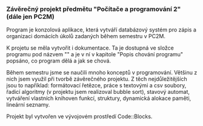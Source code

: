 ### Závěrečný projekt předmětu "Počítače a programování 2" (dále jen PC2M)

Program je konzolová aplikace, která vytváří databázový systém pro zápis a organizaci domácích úkolů zadaných během semestru v PC2M.

K projetu se měla vytvořit i dokumentace. Ta je dostupná ve složce programu pod názvem "" a je v ní v kapitole "Popis chování programu" popsáno, co program dělá a jak se chová.

Během semestru jsme se naučili mnoho konceptů v programování. Většinu z nich jsem využil při tvorbě závěrečného projektu. Z těch nejdůležitějších jsou to například: formátovací řetězce, práce s textovými a csv soubory, řadicí algoritmy (v projektu jsem realizoval bubble sort), stavový automat, vytváření vlastních knihoven funkcí, struktury, dynamická alokace paměti, lineární seznamy.

Projekt byl vytvořen ve vývojovém prostředí Code::Blocks.

